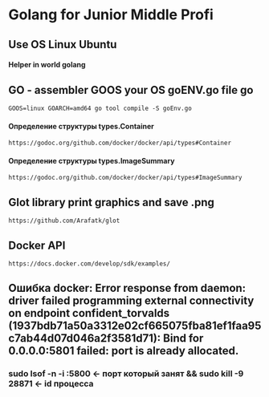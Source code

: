 # Golang for Junior Middle Profi

## Use OS Linux Ubuntu

#### Helper in world golang

## GO - assembler GOOS your OS goENV.go file go

`GOOS=linux GOARCH=amd64 go tool compile -S goEnv.go`

#### Определение структуры types.Container

`https://godoc.org/github.com/docker/docker/api/types#Container`

#### Определение структуры types.ImageSummary

`https://godoc.org/github.com/docker/docker/api/types#ImageSummary`

## Glot library print graphics and save .png

`https://github.com/Arafatk/glot`

## Docker API

`https://docs.docker.com/develop/sdk/examples/`

## Ошибка docker: Error response from daemon: driver failed programming external connectivity on endpoint confident_torvalds (1937bdb71a50a3312e02cf665075fba81ef1faa95c7ab44d07d046a2f3581d71): Bind for 0.0.0.0:5801 failed: port is already allocated.

### sudo lsof -n -i :5800 <- порт который занят && sudo kill -9 28871 <- id процесса
